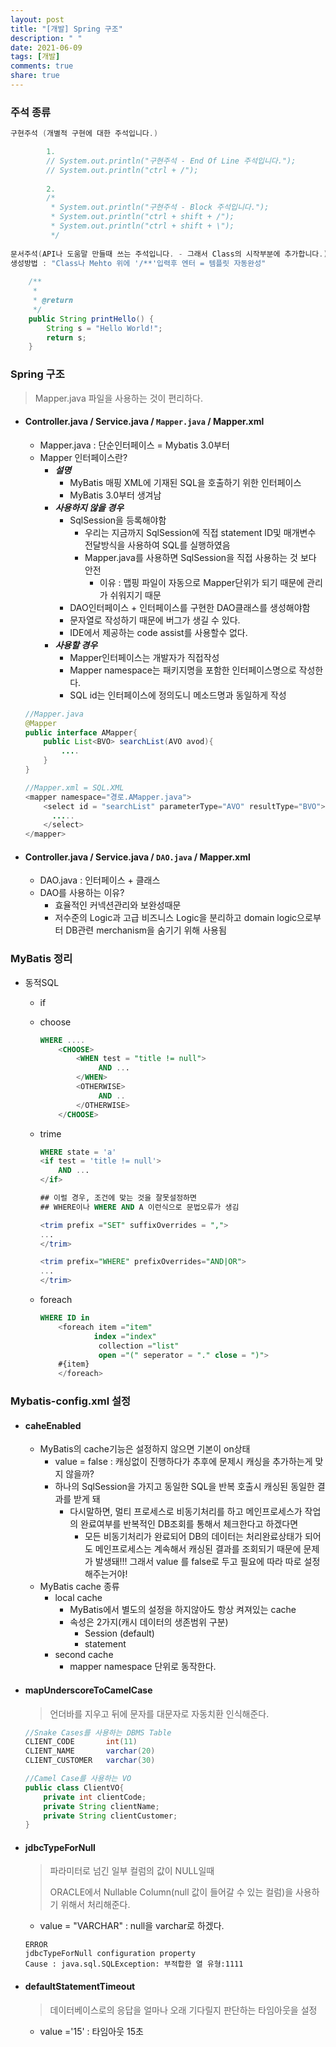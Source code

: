 ```yaml
---
layout: post
title: "[개발] Spring 구조"
description: " "
date: 2021-06-09
tags: [개발]
comments: true
share: true
---
```


### 주석 종류

```java
구현주석 (개별적 구현에 대한 주석입니다.)

		1. 
		// System.out.println("구현주석 - End Of Line 주석입니다.");
		// System.out.println("ctrl + /");
		
		2.
		/*
		 * System.out.println("구현주석 - Block 주석입니다.");
		 * System.out.println("ctrl + shift + /");
		 * System.out.println("ctrl + shift + \");
		 */
            
문서주석(API나 도움말 만들때 쓰는 주석입니다. - 그래서 Class의 시작부분에 추가합니다.)
생성방법 : "Class나 Mehto 위에 '/**'입력후 엔터 = 템플릿 자동완성"
	
	/**
	 * 
	 * @return
	 */
	public String printHello() {
		String s = "Hello World!";
		return s;
	}
```



### Spring 구조

> Mapper.java 파일을 사용하는 것이 편리하다.

* #### Controller.java / Service.java / `Mapper.java` / Mapper.xml

  * Mapper.java : 단순인터페이스 = Mybatis 3.0부터
  * Mapper 인터페이스란?
    * ***설명***
      * MyBatis 매핑 XML에 기재된 SQL을 호출하기 위한 인터페이스
      * MyBatis 3.0부터 생겨남
    * ***사용하지 않을 경우***
      * SqlSession을 등록해야함
        * 우리는 지금까지 SqlSession에 직접 statement ID및 매개변수 전달방식을 사용하여 SQL를 실행하였음
        * Mapper.java를 사용하면 SqlSession을 직접 사용하는 것 보다 안전
          * 이유 : 맵핑 파일이 자동으로 Mapper단위가 되기 때문에 관리가 쉬워지기 때문
      * DAO인터페이스 + 인터페이스를 구현한 DAO클래스를 생성해야함
      * 문자열로 작성하기 때문에 버그가 생길 수 있다.
      * IDE에서 제공하는 code assist를 사용할수 없다.
    * ***사용할 경우***
      * Mapper인터페이스는 개발자가 직접작성
      * Mapper namespace는 패키지명을 포함한 인터페이스명으로 작성한다.
      * SQL id는 인터페이스에 정의도니 메소드명과 동일하게 작성

  ```java
  //Mapper.java
  @Mapper
  public interface AMapper{
      public List<BVO> searchList(AVO avod){
          ....
      }
  }
  
  //Mapper.xml = SQL.XML
  <mapper namespace="경로.AMapper.java">
      <select id = "searchList" parameterType="AVO" resultType="BVO">
      	.....
      </select>
  </mapper>
  ```

  

* #### Controller.java / Service.java / `DAO.java` / Mapper.xml

  * DAO.java : 인터페이스 + 클래스
  * DAO를 사용하는 이유?
    * 효율적인 커넥션관리와 보완성때문
    * 저수준의 Logic과 고급 비즈니스 Logic을 분리하고 domain logic으로부터 DB관련 merchanism을 숨기기 위해 사용됨

  

### MyBatis 정리

* 동적SQL

  * if

  * choose

    ```sql
    WHERE ....
    	<CHOOSE>
    		<WHEN test = "title != null">
    			 AND ...
    		</WHEN>
            <OTHERWISE>
            	 AND ..
            </OTHERWISE>
        </CHOOSE>
    ```

  * trime

    ```sql
    WHERE state = 'a'
    <if test = 'title != null'>
    	AND ...
    </if>
    
    ## 이럴 경우, 조건에 맞는 것을 잘못설정하면
    ## WHERE이나 WHERE AND A 이런식으로 문법오류가 생김
    
    <trim prefix ="SET" suffixOverrides = ",">
    ...
    </trim>
    
    <trim prefix="WHERE" prefixOverrides="AND|OR">
    ...
    </trim>
    ```

  * foreach

    ```sql
    WHERE ID in
    	<foreach item ="item" 
    			index ="index" 
    			 collection ="list"
                 open ="(" seperator = "." close = ")">
        #{item}
        </foreach>
    ```

  



### Mybatis-config.xml 설정

* #### caheEnabled

  * MyBatis의 cache기능은 설정하지 않으면 기본이 on상태
    * value = false : 캐싱없이 진행하다가 추후에 문제시 캐싱을 추가하는게 맞지 않을까?
    * 하나의 SqlSession을 가지고 동일한 SQL을 반복 호출시 캐싱된 동일한 결과를 받게 돼
      * 다시말하면, 멀티 프로세스로 비동기처리를 하고 메인프로세스가 작업의 완료여부를 반복적인  DB조회를 통해서 체크한다고 하겠다면 
        * 모든 비동기처리가 완료되어 DB의 데이터는 처리완료상태가 되어도 메인프로세스는 계속해서 캐싱된 결과를 조회되기 때문에 문제가 발생돼!!! 그래서 value 를 false로 두고 필요에 따라 따로 설정해주는거야!
  * MyBatis cache 종류
    * local cache
      * MyBatis에서 별도의 설정을 하지않아도 항상 켜져있는 cache
      * 속성은 2가지(캐시 데이터의 생존범위 구분)
        * Session (default)
        * statement
    * second cache
      * mapper namespace 단위로 동작한다.

* #### mapUnderscoreToCamelCase

  >  언더바를 지우고 뒤에 문자를 대문자로 자동치환 인식해준다.

  ```java
  //Snake Cases를 사용하는 DBMS Table
  CLIENT_CODE   	int(11)
  CLIENT_NAME   	varchar(20)
  CLIENT_CUSTOMER	varchar(30)
  
  //Camel Case를 사용하는 VO
  public class ClientVO{
      private int clientCode;
      private String clientName;
      private String clientCustomer;
  }
  ```

  

* #### jdbcTypeForNull

  > 파라미터로 넘긴 일부 컬럼의 값이 NULL일때
  >
  > ORACLE에서 Nullable Column(null 값이 들어갈 수 있는 컬럼)을 사용하기 위해서 처리해준다.

  * value = "VARCHAR" : null을 varchar로 하겠다.

  ```
  ERROR
  jdbcTypeForNull configuration property
  Cause : java.sql.SQLException: 부적합한 열 유형:1111
  ```



* #### defaultStatementTimeout

  > 데이터베이스로의 응답을 얼마나 오래 기다릴지 판단하는 타임아웃을 설정

  * value ='15' : 타임아웃 15초 









